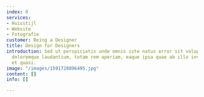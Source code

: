 ```yaml
---
index: 0
services:
- Huisstijl
- Website
- Fotografie
customer: Being a Designer
title: Design for Designers
introduction: Sed ut perspiciatis unde omnis iste natus error sit voluptatem accusantium
  doloremque laudantium, totam rem aperiam, eaque ipsa quae ab illo inventore veritatis
  et quasi.
image: "/images/1591728896495.jpg"
content: []
info: []

---
```

